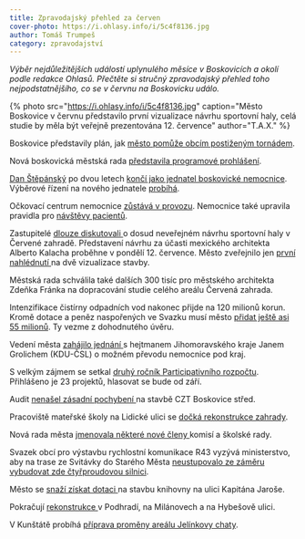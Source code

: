 ```yaml
---
title: Zpravodajský přehled za červen
cover-photo: https://i.ohlasy.info/i/5c4f8136.jpg
author: Tomáš Trumpeš
category: zpravodajství
---
```


*Výběr nejdůležitějších událostí uplynulého měsíce v Boskovicích a okolí podle redakce Ohlasů. Přečtěte si stručný zpravodajský přehled toho nejpodstatnějšího, co se v červnu na Boskovicku událo.*

{% photo src="https://i.ohlasy.info/i/5c4f8136.jpg" caption="Město Boskovice v červnu představilo první vizualizace návrhu sportovní haly, celá studie by měla být veřejně prezentována 12. července" author="T.A.X." %}

Boskovice představily plán, jak [město pomůže obcím postiženým tornádem](https://ohlasy.info/clanky/2021/06/boskovice-pomahaji.html).

Nová boskovická městská rada [představila programové prohlášení](https://ohlasy.info/clanky/2021/06/programove-prohlaseni.html).

[Dan Štěpánský](https://ohlasy.info/clanky/2021/06/rozhovor-stepansky.html) po dvou letech [končí jako jednatel boskovické nemocnice](https://ohlasy.info/clanky/2021/06/stepansky-konci.html). Výběrové řízení na nového jednatele [probíhá](https://www.nembce.cz/aktuality/105-vyberove-rizeni-na-jednatele-nemocnice-boskovice-s-r-o).

Očkovací centrum nemocnice [zůstává v provozu](https://www.nembce.cz/aktuality/110-nase-ockovaci-centrum-zustava-v-provozu-i-nadale-v-rezimu-prizpusobenem-aktualnim-pozadavkum-spadove-oblasti). Nemocnice také upravila pravidla pro [návštěvy pacientů](https://www.nembce.cz/aktuality/113-navstevy-pacientu).

Zastupitelé [dlouze diskutovali ](https://ohlasy.info/clanky/2021/06/zastupitelstvo.html)o dosud neveřejném návrhu sportovní haly v Červené zahradě. Představení návrhu za účasti mexického architekta Alberto Kalacha proběhne v pondělí 12. července. Město zveřejnilo jen [první nahlédnutí ](https://boskovice.cz/prvni-nahlednuti/d-41945)na dvě vizualizace stavby.

Městská rada schválila také dalších 300 tisíc pro městského architekta Zdeňka Fránka na dopracování studie celého areálu Červená zahrada.

Intenzifikace čistírny odpadních vod nakonec přijde na 120 milionů korun. Kromě dotace a peněz naspořených ve Svazku musí město [přidat ještě asi 55 milionů](https://ohlasy.info/clanky/2021/06/z-rady.html). Ty vezme z dohodnutého úvěru.

Vedení města [zahájilo jednání ](https://ohlasy.info/clanky/2021/06/z-rady.html)s hejtmanem Jihomoravského kraje Janem Grolichem (KDU-ČSL) o možném převodu nemocnice pod kraj.

S velkým zájmem se setkal [druhý ročník Participativního rozpočtu](https://boskovice.redesign.pincity.cz/participativni-rozpocet/2021). Přihlášeno je 23 projektů, hlasovat se bude od září.

Audit [nenašel zásadní pochybení ](https://ohlasy.info/clanky/2021/06/audit-czt.html)na stavbě CZT Boskovice střed.

Pracoviště mateřské školy na Lidické ulici se [dočká rekonstrukce zahrady](https://ohlasy.info/clanky/2021/06/z-rady.html).

Nová rada města [jmenovala některé nové členy ](https://ohlasy.info/clanky/2021/06/z-rady.html)komisí a školské rady.

Svazek obcí pro výstavbu rychlostní komunikace R43 vyzývá ministerstvo, aby na trase ze Svitávky do Starého Města [neustupovalo ze záměru vybudovat zde čtyřproudovou silnici](https://ohlasy.info/clanky/2021/06/z-rady.html).

Město se [snaží získat dotaci ](https://ohlasy.info/clanky/2021/06/z-rady.html)na stavbu knihovny na ulici Kapitána Jaroše.

Pokračují [rekonstrukce ](https://ohlasy.info/clanky/2021/06/z-rady.html)v Podhradí, na Milánovech a na Hybešově ulici.

V Kunštátě probíhá [příprava proměny areálu Jelínkovy chaty](https://ohlasy.info/clanky/2021/06/jelinek-na-slunci.html).
